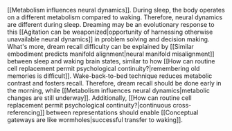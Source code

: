 ---
---

[[Metabolism influences neural dynamics]]. During sleep, the body operates on a different metabolism compared to waking. Therefore, neural dynamics are different during sleep. Dreaming may be an evolutionary response to this [[Agitation can be weaponized|opportunity of harnessing otherwise unavailable neural dynamics]] in problem solving and decision making. What's more, dream recall difficulty can be explained by [[Similar embodiment predicts manifold alignment|neural manifold misalignment]] between sleep and waking brain states, similar to how [[How can routine cell replacement permit psychological continuity?|remembering old memories is difficult]]. Wake-back-to-bed technique reduces metabolic contrast and fosters recall. Therefore, dream recall should be done early in the morning, while [[Metabolism influences neural dynamics|metabolic changes are still underway]]. Additionally, [[How can routine cell replacement permit psychological continuity?|continuous cross-referencing]] between representations should enable [[Conceptual gateways are like wormholes|successful transfer to waking]].